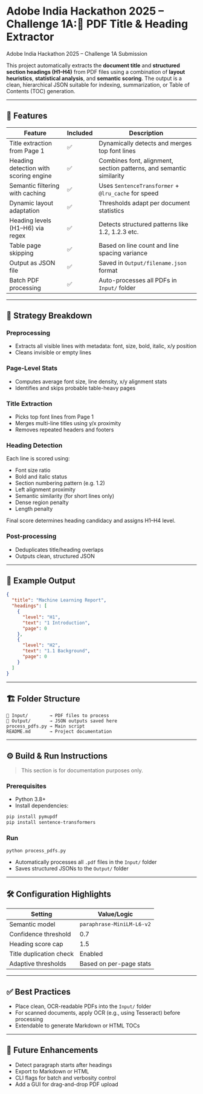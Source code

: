 # Adobe India Hackathon 2025 – Challenge 1A:📘 PDF Title & Heading Extractor
Adobe India Hackathon 2025 – Challenge 1A Submission

This project automatically extracts the **document title** and **structured section headings (H1–H4)** from PDF files using a combination of **layout heuristics**, **statistical analysis**, and **semantic scoring**. The output is a clean, hierarchical JSON suitable for indexing, summarization, or Table of Contents (TOC) generation.

---

## 🚀 Features

| Feature                              | Included | Description                                                                 |
|--------------------------------------|----------|-----------------------------------------------------------------------------|
| Title extraction from Page 1         | ✅       | Dynamically detects and merges top font lines                              |
| Heading detection with scoring engine| ✅       | Combines font, alignment, section patterns, and semantic similarity         |
| Semantic filtering with caching      | ✅       | Uses `SentenceTransformer` + `@lru_cache` for speed                         |
| Dynamic layout adaptation            | ✅       | Thresholds adapt per document statistics                                    |
| Heading levels (H1–H6) via regex     | ✅       | Detects structured patterns like 1.2, 1.2.3 etc.                            |
| Table page skipping                  | ✅       | Based on line count and line spacing variance                              |
| Output as JSON file                  | ✅       | Saved in `Output/filename.json` format                                     |
| Batch PDF processing                 | ✅       | Auto-processes all PDFs in `Input/` folder                                 |

---

## 🧠 Strategy Breakdown

### Preprocessing
- Extracts all visible lines with metadata: font, size, bold, italic, x/y position
- Cleans invisible or empty lines

### Page-Level Stats
- Computes average font size, line density, x/y alignment stats
- Identifies and skips probable table-heavy pages

### Title Extraction
- Picks top font lines from Page 1
- Merges multi-line titles using y/x proximity
- Removes repeated headers and footers

### Heading Detection
Each line is scored using:

- Font size ratio
- Bold and italic status
- Section numbering pattern (e.g. 1.2)
- Left alignment proximity
- Semantic similarity (for short lines only)
- Dense region penalty
- Length penalty

Final score determines heading candidacy and assigns H1–H4 level.

### Post-processing
- Deduplicates title/heading overlaps
- Outputs clean, structured JSON

---

## 🧪 Example Output

```json
{
  "title": "Machine Learning Report",
  "headings": [
    {
      "level": "H1",
      "text": "1 Introduction",
      "page": 0
    },
    {
      "level": "H2",
      "text": "1.1 Background",
      "page": 0
    }
  ]
}
```

---

## 🏗️ Folder Structure

```
📁 Input/        → PDF files to process
📁 Output/       → JSON outputs saved here
process_pdfs.py → Main script
README.md       → Project documentation
```

---

## ⚙️ Build & Run Instructions

> This section is for documentation purposes only.

### Prerequisites

- Python 3.8+
- Install dependencies:

```bash
pip install pymupdf
pip install sentence-transformers
```

### Run

```bash
python process_pdfs.py
```

- Automatically processes all `.pdf` files in the `Input/` folder
- Saves structured JSONs to the `Output/` folder

---

## 🛠️ Configuration Highlights

| Setting                      | Value/Logic                              |
|------------------------------|-------------------------------------------|
| Semantic model               | `paraphrase-MiniLM-L6-v2`                |
| Confidence threshold         | 0.7                                      |
| Heading score cap            | 1.5                                      |
| Title duplication check      | Enabled                                  |
| Adaptive thresholds          | Based on per-page stats                  |

---

## ✅ Best Practices

- Place clean, OCR-readable PDFs into the `Input/` folder
- For scanned documents, apply OCR (e.g., using Tesseract) before processing
- Extendable to generate Markdown or HTML TOCs

---

## 🔧 Future Enhancements

- Detect paragraph starts after headings
- Export to Markdown or HTML
- CLI flags for batch and verbosity control
- Add a GUI for drag-and-drop PDF upload
